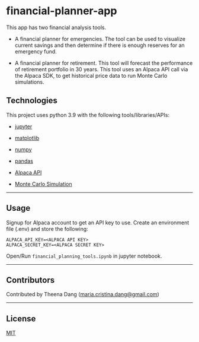 # financial-planner-app

This app has two financial analysis tools.
* A financial planner for emergencies. The tool can be used to visualize current savings and then determine if there is enough reserves for an emergency fund.

* A financial planner for retirement. This tool will forecast the performance of retirement portfolio in 30 years. This tool uses an Alpaca API call via the Alpaca SDK, to get historical price data to run Monte Carlo simulations.

## Technologies

This project uses python 3.9 with the following tools/libraries/APIs:

* [jupyter](https://jupyter.org/)

* [matplotlib](https://matplotlib.org/)

* [numpy](https://numpy.org/)

* [pandas](https://pandas.pydata.org/)

* [Alpaca API](https://alpaca.markets/docs/)

* [Monte Carlo Simulation](https://pbpython.com/monte-carlo.html)


---

## Usage

Signup for Alpaca account to get an API key to use. 
Create an environment file (.env) and store the following:
```
ALPACA_API_KEY=<ALPACA API KEY>
ALPACA_SECRET_KEY=<ALPACA SECRET KEY>
```

Open/Run `financial_planning_tools.ipynb` in jupyter notebook.

---

## Contributors

Contributed by Theena Dang (maria.cristina.dang@gmail.com)

---

## License

[MIT](LICENSE)


